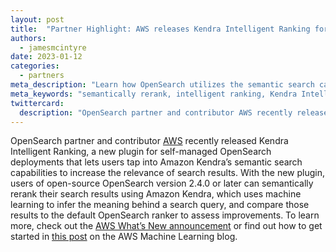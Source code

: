 ```yaml
---
layout: post
title:  "Partner Highlight: AWS releases Kendra Intelligent Ranking for self-managed OpenSearch"
authors:
  - jamesmcintyre
date: 2023-01-12
categories:
  - partners
meta_description: "Learn how OpenSearch utilizes the semantic search capabilities of the AWS Kendra Intelligent Ranking plugin for self-managed OpenSearch"
meta_keywords: "semantically rerank, intelligent ranking, Kendra Intelligent Ranking plugin, search relevance, self-managed opensearch"
twittercard:
  description: "OpenSearch partner and contributor AWS recently released Kendra Intelligent Ranking, a new plugin for self-managed OpenSearch deployments that lets users tap into Amazon Kendra’s semantic search capabilities to increase the relevance of search results. With the new plugin, users of open-source OpenSearch version 2.4.0 or later can semantically rerank their search results using Amazon Kendra, which uses machine learning to infer the meaning behind a search query, and compare those results to the default OpenSearch ranker to assess improvements."
---
```


OpenSearch partner and contributor [AWS](https://docs.aws.amazon.com/opensearch-service/latest/developerguide/gsg.html) recently released Kendra Intelligent Ranking, a new plugin for self-managed OpenSearch deployments that lets users tap into Amazon Kendra’s semantic search capabilities to increase the relevance of search results. With the new plugin, users of open-source OpenSearch version 2.4.0 or later can semantically rerank their search results using Amazon Kendra, which uses machine learning to infer the meaning behind a search query, and compare those results to the default OpenSearch ranker to assess improvements. To learn more, check out the [AWS What’s New announcement](https://aws.amazon.com/about-aws/whats-new/2023/01/amazon-kendra-intelligent-ranking-self-managed-opensearch/) or find out how to get started in [this post](https://aws.amazon.com/blogs/machine-learning/get-smarter-search-results-with-the-amazon-kendra-intelligent-ranking-and-opensearch-plugin/) on the AWS Machine Learning blog. 


